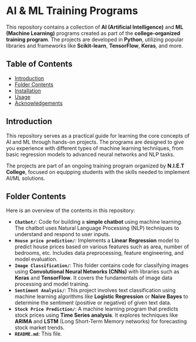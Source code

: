 # AI & ML Training Programs

This repository contains a collection of **AI (Artificial Intelligence)** and **ML (Machine Learning)** programs created as part of the **college-organized training program**. The projects are developed in **Python**, utilizing popular libraries and frameworks like **Scikit-learn**, **TensorFlow**, **Keras**, and more.

## Table of Contents

- [Introduction](#introduction)
- [Folder Contents](#folder-contents)
- [Installation](#installation)
- [Usage](#usage)
- [Acknowledgements](#Acknowledgements)


## Introduction

This repository serves as a practical guide for learning the core concepts of AI and ML through hands-on projects. The programs are designed to give you experience with different types of machine learning techniques, from basic regression models to advanced neural networks and NLP tasks. 

The projects are part of an ongoing training program organized by **N.I.E.T College**, focused on equipping students with the skills needed to implement AI/ML solutions.

## Folder Contents

Here is an overview of the contents in this repository:

- **`Chatbot/`**: Code for building a **simple chatbot** using machine learning. The chatbot uses Natural Language Processing (NLP) techniques to understand and respond to user inputs.
- **`House price prediction/`**: Implements a **Linear Regression** model to predict house prices based on various features such as area, number of bedrooms, etc. Includes data preprocessing, feature engineering, and model evaluation.
- **`Image Classification/`**: This folder contains code for classifying images using **Convolutional Neural Networks (CNNs)** with libraries such as **Keras** and **TensorFlow**. It covers the fundamentals of image data processing and model training.
- **`Sentiment Analysis/`**: This project involves text classification using machine learning algorithms like **Logistic Regression** or **Naive Bayes** to determine the sentiment (positive or negative) of given text data.
- **`Stock Price Prediction/`**: A machine learning program that predicts stock prices using **Time Series analysis**. It explores techniques like **ARIMA** and **LSTM** (Long Short-Term Memory networks) for forecasting stock market trends.
- **`README.md`**: This file.

